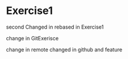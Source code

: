 # Exercise1
second Changed in rebased in Exercise1

change in GitExerisce

change in remote
changed in github and feature

